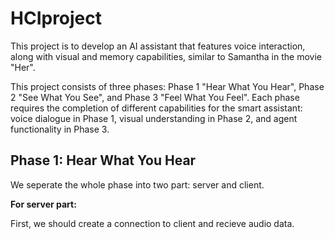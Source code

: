 # HCIproject

This project is to develop an AI assistant that features voice interaction, along with visual and memory capabilities, similar to Samantha in the movie "Her".

This project consists of three phases: Phase 1 "Hear What You Hear", Phase 2 "See What You See", and Phase 3 "Feel What You Feel". Each phase requires the completion of different capabilities for the smart assistant: voice dialogue in Phase 1, visual understanding in Phase 2, and agent functionality in Phase 3.

## Phase 1: Hear What You Hear

We seperate the whole phase into two part: server and client.

**For server part:**

First, we should create a connection to client and recieve audio data.
